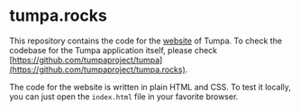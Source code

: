# tumpa.rocks

This repository contains the code for the [website](https://tumpaproject.github.io/tumpa.rocks/) of Tumpa. To check the codebase for the Tumpa application itself, please check [https://github.com/tumpaproject/tumpa](https://github.com/tumpaproject/tumpa.rocks).

The code for the website is written in plain HTML and CSS. To test it locally, you can just open the `index.html` file in your favorite browser.
